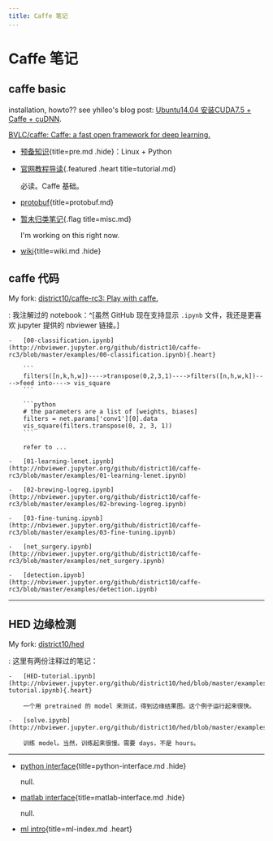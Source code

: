 ```yaml
---
title: Caffe 笔记
...
```


# Caffe 笔记

## caffe basic

installation, howto?? see yhlleo's blog post: [Ubuntu14.04 安装CUDA7.5 + Caffe + cuDNN](http://blog.csdn.net/YhL_Leo/article/details/50961542).

[BVLC/caffe: Caffe: a fast open framework for deep learning.](https://github.com/BVLC/caffe)

-   [预备知识](pre.html){title=pre.md .hide}：Linux + Python

-   [官网教程导读](tutorial.html){.featured .heart title=tutorial.md}

    必读。Caffe 基础。

-   [protobuf](protobuf.html){title=protobuf.md}

-   [暂未归类笔记](misc.html){.flag title=misc.md}

    I'm working on this right now.

-   [wiki](wiki.html){title=wiki.md .hide}

## caffe 代码

My fork: [district10/caffe-rc3: Play with caffe.](https://github.com/district10/caffe-rc3)

:   我注解过的 notebook：^[虽然 GitHub 现在支持显示 `.ipynb` 文件，我还是更喜欢 jupyter 提供的 nbviewer 链接。]

    -   [00-classification.ipynb](http://nbviewer.jupyter.org/github/district10/caffe-rc3/blob/master/examples/00-classification.ipynb){.heart}

        ```
        filters([n,k,h,w])---->transpose(0,2,3,1)---->filters([n,h,w,k])---->feed into----> vis_square
        ```

        ```python
        # the parameters are a list of [weights, biases]
        filters = net.params['conv1'][0].data
        vis_square(filters.transpose(0, 2, 3, 1))
        ```

        refer to ...

    -   [01-learning-lenet.ipynb](http://nbviewer.jupyter.org/github/district10/caffe-rc3/blob/master/examples/01-learning-lenet.ipynb)

    -   [02-brewing-logreg.ipynb](http://nbviewer.jupyter.org/github/district10/caffe-rc3/blob/master/examples/02-brewing-logreg.ipynb)

    -   [03-fine-tuning.ipynb](http://nbviewer.jupyter.org/github/district10/caffe-rc3/blob/master/examples/03-fine-tuning.ipynb)

    -   [net_surgery.ipynb](http://nbviewer.jupyter.org/github/district10/caffe-rc3/blob/master/examples/net_surgery.ipynb)

    -   [detection.ipynb](http://nbviewer.jupyter.org/github/district10/caffe-rc3/blob/master/examples/detection.ipynb)

---

## HED 边缘检测

My fork: [district10/hed](https://github.com/district10/hed)

:   这里有两份注释过的笔记：

    -   [HED-tutorial.ipynb](http://nbviewer.jupyter.org/github/district10/hed/blob/master/examples/hed/HED-tutorial.ipynb){.heart}

        一个用 pretrained 的 model 来测试，得到边缘结果图。这个例子运行起来很快。

    -   [solve.ipynb](http://nbviewer.jupyter.org/github/district10/hed/blob/master/examples/hed/solve.ipynb)

        训练 model。当然，训练起来很慢。需要 days，不是 hours。

---

-   [python interface](python-interface.html){title=python-interface.md .hide}

    null.

-   [matlab interface](matlab-interface.html){title=matlab-interface.md .hide}

    null.

-   [ml intro](ml-index.html){title=ml-index.md .heart}
